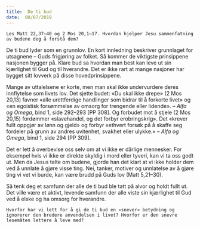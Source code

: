 ```yaml
---
title:  De ti bud
date:  08/07/2019
---
```


`Les Matt 22,37–40 og 2 Mos 20,1–17. Hvordan hjelper Jesu sammenfatning av budene deg å forstå dem?`

De ti bud lyder som en grunnlov. En kort innledning beskriver grunnlaget for utsagnene – Guds frigjøring av folket. Så kommer de viktigste prinsippene nasjonen bygger på. Klare bud sa hvordan man best kan leve ut sin kjærlighet til Gud og til hverandre. Det er ikke rart at mange nasjoner har bygget sitt lovverk på disse hovedprinsippene.

Mange av uttalelsene er korte, men man skal ikke undervurdere deres innflytelse som livets lov. Det sjette budet: «Du skal ikke drepe» (2 Mos 20,13) favner «alle urettferdige handlinger som bidrar til å forkorte livet» og «en egoistisk forsømmelse av omsorg for trengende eller lidende». – _Alfa og Omega_, bind 1, side 292–293 [PP 308]. Og forbudet mot å stjele (2 Mos 20,15) fordømmer «slavehandel, og det forbyr erobringskrig». Det «krever fullt oppgjør av lønn og gjeld» og forbyr «ethvert forsøk på å skaffe seg fordeler på grunn av andres uvitenhet, svakhet eller ulykke.» – _Alfa og Omega_, bind 1, side 294 [PP 309].

Det er lett å overbevise oss selv om at vi ikke er dårlige mennesker. For eksempel hvis vi ikke er direkte skyldig i mord eller tyveri, kan vi ta oss godt ut. Men da Jesus talte om budene, gjorde han det klart at vi ikke holder dem ved å unnlate å gjøre visse ting. Nei, tanker, motiver og unnlatelse av å gjøre ting vi vet vi burde, kan være brudd på Guds lov (Matt 5,21–30).

Så tenk deg et samfunn der alle de ti bud ble tatt på alvor og holdt fullt ut. Det ville være et aktivt, levende samfunn der alle viste sin kjærlighet til Gud ved å elske og ha omsorg for hverandre.

`Hvorfor har vi lett for å gi de ti bud en «snever» betydning og ignorerer den bredere anvendelsen i livet? Hvorfor er den snevre lesemåten lettere å leve med?`